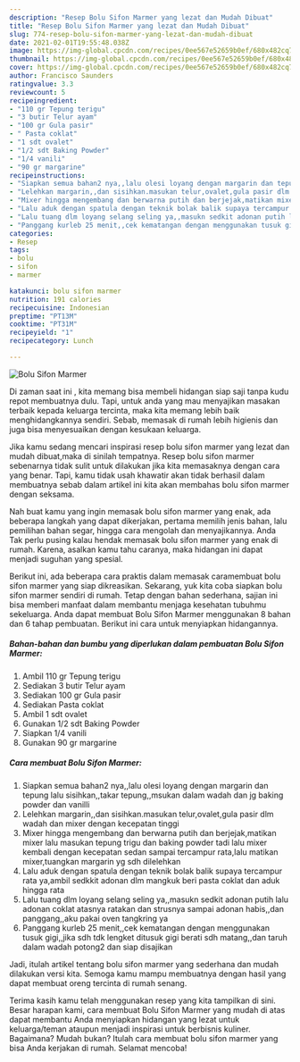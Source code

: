 ```yaml
---
description: "Resep Bolu Sifon Marmer yang lezat dan Mudah Dibuat"
title: "Resep Bolu Sifon Marmer yang lezat dan Mudah Dibuat"
slug: 774-resep-bolu-sifon-marmer-yang-lezat-dan-mudah-dibuat
date: 2021-02-01T19:55:48.038Z
image: https://img-global.cpcdn.com/recipes/0ee567e52659b0ef/680x482cq70/bolu-sifon-marmer-foto-resep-utama.jpg
thumbnail: https://img-global.cpcdn.com/recipes/0ee567e52659b0ef/680x482cq70/bolu-sifon-marmer-foto-resep-utama.jpg
cover: https://img-global.cpcdn.com/recipes/0ee567e52659b0ef/680x482cq70/bolu-sifon-marmer-foto-resep-utama.jpg
author: Francisco Saunders
ratingvalue: 3.3
reviewcount: 5
recipeingredient:
- "110 gr Tepung terigu"
- "3 butir Telur ayam"
- "100 gr Gula pasir"
- " Pasta coklat"
- "1 sdt ovalet"
- "1/2 sdt Baking Powder"
- "1/4 vanili"
- "90 gr margarine"
recipeinstructions:
- "Siapkan semua bahan2 nya,,lalu olesi loyang dengan margarin dan tepung lalu sisihkan,,takar tepung,,msukan dalam wadah dan jg baking powder dan vanilli"
- "Lelehkan margarin,,dan sisihkan.masukan telur,ovalet,gula pasir dlm wadah dan mixer dengan kecepatan tinggi"
- "Mixer hingga mengembang dan berwarna putih dan berjejak,matikan mixer lalu masukan tepung trigu dan baking powder tadi lalu mixer kembali dengan kecepatan sedan sampai tercampur rata,lalu matikan mixer,tuangkan margarin yg sdh dilelehkan"
- "Lalu aduk dengan spatula dengan teknik bolak balik supaya tercampur rata ya,ambil sedkkit adonan dlm mangkuk beri pasta coklat dan aduk hingga rata"
- "Lalu tuang dlm loyang selang seling ya,,masukn sedkit adonan putih lalu adonan coklat atasnya ratakan dan strusnya sampai adonan habis,,dan panggang,,aku pakai oven tangkring ya"
- "Panggang kurleb 25 menit,,cek kematangan dengan menggunakan tusuk gigi,,jika sdh tdk lengket ditusuk gigi berati sdh matang,,dan taruh dalam wadah potong2 dan siap disajikan"
categories:
- Resep
tags:
- bolu
- sifon
- marmer

katakunci: bolu sifon marmer 
nutrition: 191 calories
recipecuisine: Indonesian
preptime: "PT13M"
cooktime: "PT31M"
recipeyield: "1"
recipecategory: Lunch

---
```



![Bolu Sifon Marmer](https://img-global.cpcdn.com/recipes/0ee567e52659b0ef/680x482cq70/bolu-sifon-marmer-foto-resep-utama.jpg)

Di zaman  saat ini , kita memang bisa membeli hidangan siap saji tanpa kudu repot membuatnya dulu. Tapi, untuk anda yang mau menyajikan masakan terbaik kepada keluarga tercinta, maka kita memang lebih baik menghidangkannya sendiri. Sebab, memasak di rumah lebih higienis dan juga bisa menyesuaikan dengan kesukaan keluarga.

Jika kamu sedang mencari inspirasi resep bolu sifon marmer yang lezat dan mudah dibuat,maka di sinilah tempatnya. Resep bolu sifon marmer  sebenarnya tidak sulit untuk dilakukan jika kita memasaknya dengan cara yang benar. Tapi, kamu tidak usah khawatir akan tidak berhasil dalam membuatnya 
sebab dalam artikel ini kita akan membahas bolu sifon marmer dengan seksama.  



Nah buat kamu yang ingin memasak bolu sifon marmer yang enak, ada beberapa langkah yang dapat dikerjakan, pertama memilih jenis bahan, lalu pemilihan bahan segar, hingga cara mengolah dan menyajikannya. Anda Tak perlu pusing kalau hendak memasak bolu sifon marmer yang enak di rumah. Karena, asalkan kamu  tahu caranya, maka hidangan ini dapat menjadi suguhan yang spesial.

Berikut ini, ada beberapa cara praktis  dalam memasak caramembuat bolu sifon marmer yang siap dikreasikan. Sekarang, yuk kita coba siapkan bolu sifon marmer sendiri di rumah. Tetap dengan bahan sederhana, sajian ini bisa memberi manfaat dalam membantu menjaga kesehatan tubuhmu sekeluarga. Anda dapat membuat Bolu Sifon Marmer menggunakan 8 bahan dan 6 tahap pembuatan. Berikut ini cara untuk menyiapkan hidangannya.

<!--inarticleads1-->

##### Bahan-bahan dan bumbu yang diperlukan dalam pembuatan Bolu Sifon Marmer:

1. Ambil 110 gr Tepung terigu
1. Sediakan 3 butir Telur ayam
1. Sediakan 100 gr Gula pasir
1. Sediakan  Pasta coklat
1. Ambil 1 sdt ovalet
1. Gunakan 1/2 sdt Baking Powder
1. Siapkan 1/4 vanili
1. Gunakan 90 gr margarine




<!--inarticleads2-->

##### Cara membuat Bolu Sifon Marmer:

1. Siapkan semua bahan2 nya,,lalu olesi loyang dengan margarin dan tepung lalu sisihkan,,takar tepung,,msukan dalam wadah dan jg baking powder dan vanilli
1. Lelehkan margarin,,dan sisihkan.masukan telur,ovalet,gula pasir dlm wadah dan mixer dengan kecepatan tinggi
1. Mixer hingga mengembang dan berwarna putih dan berjejak,matikan mixer lalu masukan tepung trigu dan baking powder tadi lalu mixer kembali dengan kecepatan sedan sampai tercampur rata,lalu matikan mixer,tuangkan margarin yg sdh dilelehkan
1. Lalu aduk dengan spatula dengan teknik bolak balik supaya tercampur rata ya,ambil sedkkit adonan dlm mangkuk beri pasta coklat dan aduk hingga rata
1. Lalu tuang dlm loyang selang seling ya,,masukn sedkit adonan putih lalu adonan coklat atasnya ratakan dan strusnya sampai adonan habis,,dan panggang,,aku pakai oven tangkring ya
1. Panggang kurleb 25 menit,,cek kematangan dengan menggunakan tusuk gigi,,jika sdh tdk lengket ditusuk gigi berati sdh matang,,dan taruh dalam wadah potong2 dan siap disajikan




Jadi, itulah artikel tentang  bolu sifon marmer  yang sederhana dan mudah dilakukan versi kita. Semoga kamu mampu membuatnya dengan hasil yang dapat membuat oreng tercinta di rumah senang. 

Terima kasih kamu telah menggunakan resep yang kita tampilkan di sini. Besar harapan kami, cara membuat  Bolu Sifon Marmer yang mudah di atas dapat membantu Anda menyiapkan hidangan yang lezat untuk keluarga/teman ataupun menjadi inspirasi untuk berbisnis kuliner. Bagaimana? Mudah bukan? Itulah cara membuat bolu sifon marmer yang bisa Anda kerjakan di rumah. Selamat mencoba!

